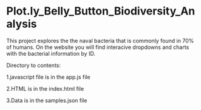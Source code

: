 # Plot.ly_Belly_Button_Biodiversity_Analysis

This project explores the the naval bacteria that is commonly found in 70% of humans. On the website you will find interacive dropdowns and charts with the bacterial
information by ID. 

Directory to contents:

1.javascript file is in the app.js file

2.HTML is in the index.html file

3.Data is in the samples.json file

